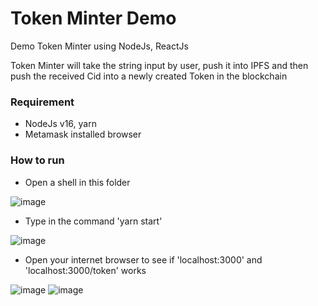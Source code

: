 # Token Minter Demo
Demo Token Minter using NodeJs, ReactJs

Token Minter will take the string input by user, push it into IPFS and then push the received Cid into a newly created Token in the blockchain

### Requirement
- NodeJs v16, yarn
- Metamask installed browser

### How to run
- Open a shell in this folder

![image](https://user-images.githubusercontent.com/91465533/167862975-37135e14-4fdb-4960-9e56-1bee2c9c242a.png)
- Type in the command 'yarn start'

![image](https://user-images.githubusercontent.com/91465533/168604075-89f124f4-8f3c-4c89-8c32-9d03b864d0f3.png)
- Open your internet browser to see if 'localhost:3000' and 'localhost:3000/token' works

![image](https://user-images.githubusercontent.com/91465533/168604159-b58089d2-8eb3-4bfe-b4b8-3d34bdc14863.png)
![image](https://user-images.githubusercontent.com/91465533/168604348-dcc6c0f6-c0e0-4835-b626-c22982cc3595.png)
